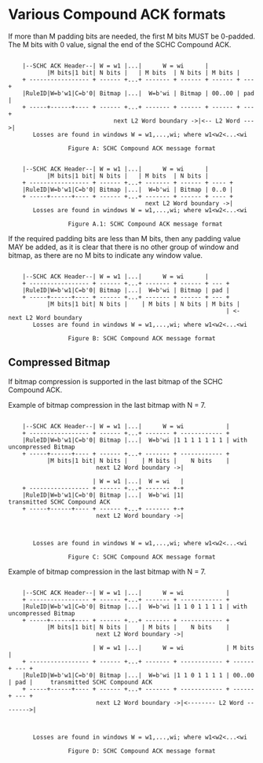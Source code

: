 
# Various Compound ACK formats


If more than M padding bits are needed, the first M bits MUST be 0-padded.
The M bits with 0 value, signal the end of the SCHC Compound ACK. 


```text

    |--SCHC ACK Header--| W = w1 |...|      W = wi      | 
           |M bits|1 bit| N bits |   | M bits  | N bits | M bits |    
    + ----------------- + ------ +...+ ------- + ------ + ------ + --- +
    |RuleID|W=b'w1|C=b'0| Bitmap |...|  W=b'wi | Bitmap | 00..00 | pad |
    + -----+------+---- + ------ +...+ ------- + ------ + ------ + --- +
                              next L2 Word boundary ->|<-- L2 Word --->|
       Losses are found in windows W = w1,...,wi; where w1<w2<...<wi

                 Figure A: SCHC Compound ACK message format
```

```text

    |--SCHC ACK Header--| W = w1 |...|      W = wi      | 
           |M bits|1 bit| N bits |   | M bits  | N bits |      
    + ----------------- + ------ +...+ ------- + ------ + ---- +
    |RuleID|W=b'w1|C=b'0| Bitmap |...|  W=b'wi | Bitmap | 0..0 |
    + -----+------+---- + ------ +...+ ------- + ------ + ---- +
                                       next L2 Word boundary ->|
       Losses are found in windows W = w1,...,wi; where w1<w2<...<wi

                 Figure A.1: SCHC Compound ACK message format
```
If the required padding bits are less than M bits, then any padding value MAY be added, as it is clear that there is no other group of window and bitmap, as there are no M bits to indicate any window value.

```text

    |--SCHC ACK Header--| W = w1 |...|      W = wi      | 
    + ----------------- + ------ +...+ ------- + ------ + --- +
    |RuleID|W=b'w1|C=b'0| Bitmap |...|  W=b'wi | Bitmap | pad |
    + -----+------+---- + ------ +...+ ------- + ------ + --- +
           |M bits|1 bit| N bits |    | M bits | N bits | M bits |     
                                                              | <- next L2 Word boundary
       Losses are found in windows W = w1,...,wi; where w1<w2<...<wi

                 Figure B: SCHC Compound ACK message format
```


## Compressed Bitmap

If bitmap compression is supported in the last bitmap of the SCHC Compound ACK.

Example of bitmap compression in the last bitmap with N = 7.
```text

    |--SCHC ACK Header--| W = w1 |...|      W = wi            | 
    + ----------------- + ------ +...+ ------- + ------------ + 
    |RuleID|W=b'w1|C=b'0| Bitmap |...|  W=b'wi |1 1 1 1 1 1 1 | with uncompressed Bitmap
    + -----+------+---- + ------ +...+ ------- + ------------ + 
           |M bits|1 bit| N bits |    | M bits |    N bits    |
                         next L2 Word boundary ->|
                         
                        | W = w1 |...|  W = wi   |
    + ----------------- + ------ +...+ ------- +-+ 
    |RuleID|W=b'w1|C=b'0| Bitmap |...|  W=b'wi |1|              transmitted SCHC Compound ACK
    + -----+------+---- + ------ +...+ ------- +-+ 
                         next L2 Word boundary ->|



       Losses are found in windows W = w1,...,wi; where w1<w2<...<wi

                 Figure C: SCHC Compound ACK message format
```

Example of bitmap compression in the last bitmap with N = 7.
```text

    |--SCHC ACK Header--| W = w1 |...|      W = wi            | 
    + ----------------- + ------ +...+ ------- + ------------ + 
    |RuleID|W=b'w1|C=b'0| Bitmap |...|  W=b'wi |1 1 0 1 1 1 1 | with uncompressed Bitmap
    + -----+------+---- + ------ +...+ ------- + ------------ + 
           |M bits|1 bit| N bits |    | M bits |    N bits    |
                         next L2 Word boundary ->|
                         
                        | W = w1 |...|      W = wi            | M bits |
    + ----------------- + ------ +...+ ------- + ------------ + ------ + --- +
    |RuleID|W=b'w1|C=b'0| Bitmap |...|  W=b'wi |1 1 0 1 1 1 1 | 00..00 | pad |     transmitted SCHC Compound ACK
    + -----+------+---- + ------ +...+ ------- + ------------ + ------ + --- +
                         next L2 Word boundary ->|<-------- L2 Word -------->|



       Losses are found in windows W = w1,...,wi; where w1<w2<...<wi

                 Figure D: SCHC Compound ACK message format
```

